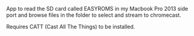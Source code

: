 App to read the SD card called EASYROMS in my Macbook Pro 2013 side port and browse files in the folder to select and stream to chromecast.

Requires CATT (Cast All The Things) to be installed.
